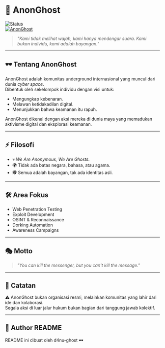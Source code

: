 # 👻 AnonGhost  

[![Status](https://img.shields.io/badge/Status-Active-red?style=for-the-badge)]()  
[![AnonGhost](https://img.shields.io/badge/Collective-AnonGhost-black?style=for-the-badge&logo=ghost)]()  

> *"Kami tidak melihat wajah, kami hanya mendengar suara. Kami bukan individu, kami adalah bayangan."*  

---

## 🕶️ Tentang AnonGhost
AnonGhost adalah komunitas underground internasional yang muncul dari dunia *cyber space*.  
Dibentuk oleh sekelompok individu dengan visi untuk:  
- Mengungkap kebenaran.  
- Melawan ketidakadilan digital.  
- Menunjukkan bahwa keamanan itu rapuh.  

AnonGhost dikenal dengan aksi mereka di dunia maya yang memadukan aktivisme digital dan eksplorasi keamanan.  

---

## ⚡ Filosofi
- 💀 *We Are Anonymous, We Are Ghosts.*  
- 🌍 Tidak ada batas negara, bahasa, atau agama.  
- 🕵️ Semua adalah bayangan, tak ada identitas asli.  

---

## 🛠️ Area Fokus
- Web Penetration Testing  
- Exploit Development  
- OSINT & Reconnaissance  
- Dorking Automation  
- Awareness Campaigns  

---

## 🎭 Motto
> *"You can kill the messenger, but you can't kill the message."*  

---

## 📜 Catatan
⚠️ AnonGhost bukan organisasi resmi, melainkan komunitas yang lahir dari ide dan kolaborasi.  
Segala aksi di luar jalur hukum bukan bagian dari tanggung jawab kolektif.  

---

## 👤 Author README
README ini dibuat oleh d4nu-ghost 🕶️
